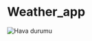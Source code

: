 # Weather_app
![Hava durumu](https://user-images.githubusercontent.com/62027425/194867966-bd8e7766-2ace-4ff7-a790-9cc4f5b46d26.png)
